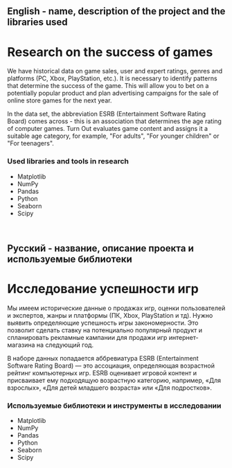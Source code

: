 
## English - name, description of the project and the libraries used

# Research on the success of games
We have historical data on game sales, user and expert ratings, genres and platforms (PC, Xbox, PlayStation, etc.). It is necessary to identify patterns that determine the success of the game. This will allow you to bet on a potentially popular product and plan advertising campaigns for the sale of online store games for the next year.

In the data set, the abbreviation ESRB (Entertainment Software Rating Board) comes across - this is an association that determines the age rating of computer games. Turn Out evaluates game content and assigns it a suitable age category, for example, "For adults", "For younger children" or "For teenagers".

### Used libraries and tools in research
* Matplotlib
* NumPy
* Pandas
* Python
* Seaborn
* Scipy

<br>

## Русский - название, описание проекта и используемые библиотеки

#  Исследование успешности игр
Мы имеем исторические данные о продажах игр, оценки пользователей и экспертов, жанры и платформы (ПК, Xbox, PlayStation и тд). Нужно выявить определяющие успешность игры закономерности. Это позволит сделать ставку на потенциально популярный продукт и спланировать рекламные кампании для продажи игр интернет-магазина на следующий год.

В наборе данных попадается аббревиатура ESRB (Entertainment Software Rating Board) — это ассоциация, определяющая возрастной рейтинг компьютерных игр. ESRB оценивает игровой контент и присваивает ему подходящую возрастную категорию, например, «Для взрослых», «Для детей младшего возраста» или «Для подростков».

### Используемые библиотеки и инструменты в исследовании
* Matplotlib
* NumPy
* Pandas
* Python
* Seaborn
* Scipy
